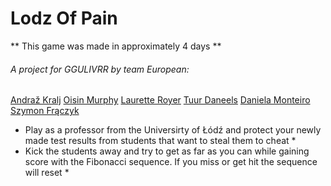 # Lodz Of Pain
** This game was made in approximately 4 days **

###### A project for GGULIVRR by team European:
[Andraž Kralj](https://github.com/Nevith)
[Oisin Murphy](https://www.facebook.com/giganticpoohead)
[Laurette Royer](https://www.facebook.com/laurette.royer.58)
[Tuur Daneels](https://www.facebook.com/Tuur.Daneels)
[Daniela Monteiro](https://www.facebook.com/danielafcmonteiro.29)
[Szymon Frączyk](https://www.facebook.com/szymon.fraczyk.9)

* Play as a professor from the Universirty of Łódź and protect your newly made test results from students that want to steal them  to cheat * 
* Kick the students away and try to get as far as you can while gaining score with the Fibonacci sequence. If you miss or get hit the sequence will reset *
